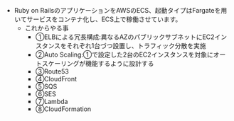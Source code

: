- Ruby on RailsのアプリケーションをAWSのECS、起動タイプはFargateを用いてサービスをコンテナ化し、ECS上で稼働させています。
  - これからやる事
    - ①ELBによる冗長構成:異なるAZのパブリックサブネットにEC2インスタンスをそれぞれ1台づつ設置し、トラフィック分散を実施
    - ②Auto Scaling:①で設定した2台のEC2インスタンスを対象にオートスケーリングが機能するように設計する
    - ③Route53
    - ④CloudFront
    - ⑤SQS
    - ⑥SES
    - ⑦Lambda
    - ⑧CloudFormation
